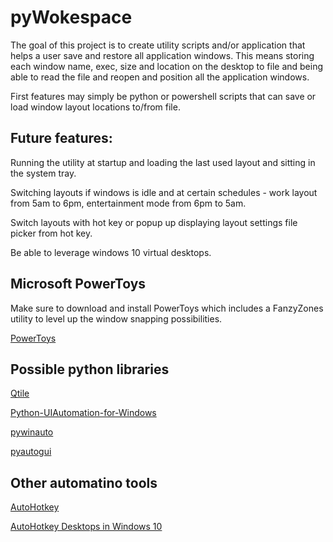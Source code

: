 # pyWokespace

The goal of this project is to create utility scripts and/or application
that helps a user save and restore all application windows.  This means
storing each window name, exec, size and location on the desktop to file 
and being able to read the file and reopen and position all the application
windows.

First features may simply be python or powershell scripts that can save 
or load window layout locations to/from file.

## Future features:

Running the utility at startup and loading the last used layout and sitting in the system tray.  

Switching layouts if windows is idle and at certain schedules - work layout
from 5am to 6pm, entertainment mode from 6pm to 5am.

Switch layouts with hot key or popup up displaying layout settings file picker from hot key.

Be able to leverage windows 10 virtual desktops.

## Microsoft PowerToys

Make sure to download and install PowerToys which includes a FanzyZones utility to level up the
window snapping possibilities.

[PowerToys](https://github.com/microsoft/PowerToys)

## Possible python libraries

[Qtile](http://www.qtile.org/)

[Python-UIAutomation-for-Windows](https://github.com/yinkaisheng/Python-UIAutomation-for-Windows)

[pywinauto](https://github.com/pywinauto/pywinauto)

[pyautogui](https://github.com/asweigart/pyautogui)

## Other automatino tools

[AutoHotkey](https://www.autohotkey.com/)

[AutoHotkey Desktops in Windows 10](https://www.computerhope.com/tips/tip224.htm)
